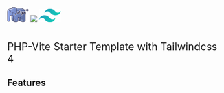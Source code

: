 <span style="display: inline-block; width: 100%; align-items: center;">
<img src="./public/php-seeklogo.png" style="width:10%;" />
<img src="https://github.com/vitejs/vite/blob/main/docs/public/logo.svg" style="width:8%;" />
<img src="./public/tailwind-css-seeklogo.png" style="width:10%;" />
</span>

<div style="font-size: 24px; margin-top: 40px;">PHP-Vite Starter Template with Tailwindcss 4</div>

## Features